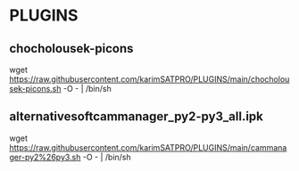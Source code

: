 # PLUGINS

## chocholousek-picons
wget https://raw.githubusercontent.com/karimSATPRO/PLUGINS/main/chocholousek-picons.sh -O - | /bin/sh

## alternativesoftcammanager_py2-py3_all.ipk
wget https://raw.githubusercontent.com/karimSATPRO/PLUGINS/main/cammanager-py2%26py3.sh -O - | /bin/sh


